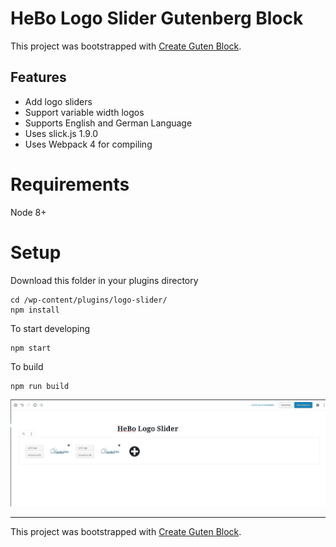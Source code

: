 # HeBo Logo Slider Gutenberg Block

This project was bootstrapped with [Create Guten Block](https://github.com/ahmadawais/create-guten-block).

## Features

- Add logo sliders
- Support variable width logos
- Supports English and German Language
- Uses slick.js 1.9.0
- Uses Webpack 4 for compiling

# Requirements

Node 8+

# Setup

Download this folder in your plugins directory

```
cd /wp-content/plugins/logo-slider/
npm install
```
To start developing
```
npm start
```

To build
```
npm run build
```

<img width="963" alt="hebo-logo-slider" src="https://github.com/abohntek/images/raw/master/hebo-logo-slider-edit.png">

---

This project was bootstrapped with [Create Guten Block](https://github.com/ahmadawais/create-guten-block).
